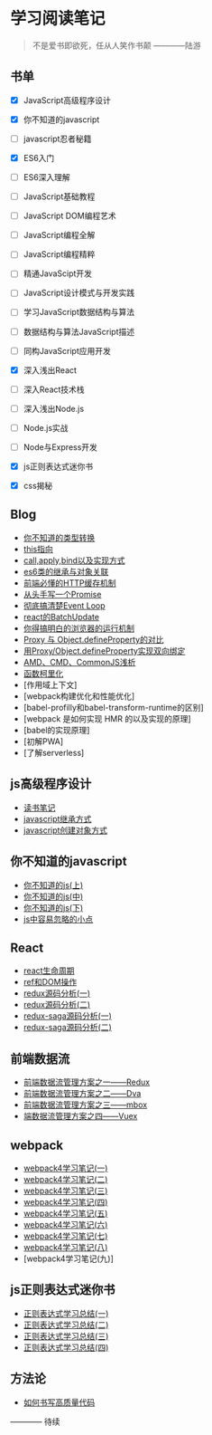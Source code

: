  #  学习阅读笔记 #
 
 > 不是爱书即欲死，任从人笑作书颠  ————陆游
 
 ## 书单 
  - [x] JavaScript高级程序设计
  - [x] 你不知道的javascript
  - [ ] javascript忍者秘籍
  - [x] ES6入门
  - [ ] ES6深入理解
  - [ ] JavaScript基础教程
  - [ ] JavaScript DOM编程艺术
  - [ ] JavaScript编程全解
  - [ ] JavaScript编程精粹
  - [ ] 精通JavaScipt开发
  - [ ] JavaScript设计模式与开发实践 
  - [ ] 学习JavaScript数据结构与算法
  - [ ] 数据结构与算法JavaScript描述
  - [ ] 同构JavaScript应用开发
  - [x] 深入浅出React
  - [ ] 深入React技术栈
  - [ ] 深入浅出Node.js
  - [ ] Node.js实战
  - [ ] Node与Express开发
  - [x] js正则表达式迷你书
  - [x] css揭秘

  
## Blog
 * [你不知道的类型转换](https://github.com/LuoShengMen/StudyNotes/issues/381)
 * [this指向](https://github.com/LuoShengMen/StudyNotes/issues/25)
 * [call,apply,bind以及实现方式](https://github.com/LuoShengMen/StudyNotes/issues/28)
 * [es6类的继承与对象关联](https://github.com/LuoShengMen/StudyNotes/issues/27)
 * [前端必懂的HTTP缓存机制](https://github.com/LuoShengMen/StudyNotes/issues/167)
 * [从头手写一个Promise](https://github.com/LuoShengMen/StudyNotes/issues/280)
 * [彻底搞清楚Event Loop](https://github.com/LuoShengMen/StudyNotes/issues/278)
 * [react的BatchUpdate](https://github.com/LuoShengMen/StudyNotes/issues/445)
 * [你得搞明白的浏览器的运行机制](https://github.com/LuoShengMen/StudyNotes/issues/448)
 * [Proxy 与 Object.defineProperty的对比](https://github.com/LuoShengMen/StudyNotes/issues/455)
 * [用Proxy/Object.defineProperty实现双向绑定](https://github.com/LuoShengMen/StudyNotes/issues/474)
 * [AMD、CMD、CommonJS浅析](https://github.com/LuoShengMen/StudyNotes/issues/479)
 * [函数柯里化](https://github.com/LuoShengMen/StudyNotes/issues/481)
 * [作用域上下文]
 * [webpack构建优化和性能优化]
 * [babel-profilly和babel-transform-runtime的区别]
 * [webpack 是如何实现 HMR 的以及实现的原理]
 * [babel的实现原理]
 * [初解PWA]
 * [了解serverless]
 

## js高级程序设计

 * [读书笔记](https://github.com/LuoShengMen/StudyNotes/issues/226)
 * [javascript继承方式](https://github.com/LuoShengMen/StudyNotes/issues/227)
 * [javascript创建对象方式](https://github.com/LuoShengMen/StudyNotes/issues/228)
 
## 你不知道的javascript

 * [你不知道的js(上)](https://github.com/LuoShengMen/StudyNotes/issues/224)
 * [你不知道的js(中)](https://github.com/LuoShengMen/StudyNotes/issues/225)
 * [你不知道的js(下)](https://github.com/LuoShengMen/StudyNotes/issues/80)
 * [js中容易忽略的小点](https://github.com/LuoShengMen/StudyNotes/issues/26)
 
## React
 * [react生命周期](https://github.com/LuoShengMen/StudyNotes/issues/13)
 * [ref和DOM操作](https://github.com/LuoShengMen/StudyNotes/issues/14)
 * [redux源码分析(一)](https://github.com/LuoShengMen/StudyNotes/issues/169)
 * [redux源码分析(二)](https://github.com/LuoShengMen/StudyNotes/issues/170)
 * [redux-saga源码分析(一)](https://github.com/LuoShengMen/StudyNotes/issues/256)
 * [redux-saga源码分析(二)](https://github.com/LuoShengMen/StudyNotes/issues/257)
 
## 前端数据流
* [前端数据流管理方案之一——Redux](https://github.com/LuoShengMen/StudyNotes/issues/250)
* [前端数据流管理方案之二——Dva](https://github.com/LuoShengMen/StudyNotes/issues/252)
* [前端数据流管理方案之三——mbox](https://github.com/LuoShengMen/StudyNotes/issues/249)
* [端数据流管理方案之四——Vuex](https://github.com/LuoShengMen/StudyNotes/issues/251)

## webpack
* [webpack4学习笔记(一)](https://github.com/LuoShengMen/StudyNotes/issues/383)
* [webpack4学习笔记(二)](https://github.com/LuoShengMen/StudyNotes/issues/446)
* [webpack4学习笔记(三)](https://github.com/LuoShengMen/StudyNotes/issues/449)
* [webpack4学习笔记(四)](https://github.com/LuoShengMen/StudyNotes/issues/457)
* [webpack4学习笔记(五)](https://github.com/LuoShengMen/StudyNotes/issues/467)
* [webpack4学习笔记(六)](https://github.com/LuoShengMen/StudyNotes/issues/480)
* [webpack4学习笔记(七)](https://github.com/LuoShengMen/StudyNotes/issues/486)
* [webpack4学习笔记(八)](https://github.com/LuoShengMen/StudyNotes/issues/487)
* [webpack4学习笔记(九)]

## js正则表达式迷你书
 * [正则表达式学习总结(一)](https://github.com/LuoShengMen/StudyNotes/issues/165)
 * [正则表达式学习总结(二)](https://github.com/LuoShengMen/StudyNotes/issues/166)
 * [正则表达式学习总结(三)](https://github.com/LuoShengMen/StudyNotes/issues/168)
 * [正则表达式学习总结(四)](https://github.com/LuoShengMen/StudyNotes/issues/173)

## 方法论
* [如何书写高质量代码](https://github.com/LuoShengMen/StudyNotes/issues/456)

———— 待续

